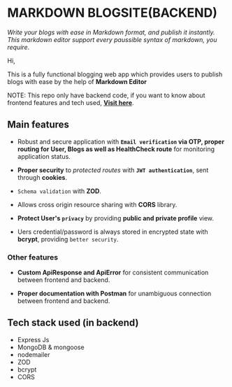 # MARKDOWN BLOGSITE(BACKEND)

*Write your blogs with ease in Markdown format, and publish it instantly.
This markdown editor support every paussible syntax of markdown, you require*.


Hi,

 This is a fully functional blogging web app which provides users to publish blogs with ease by the help of **Markdown Editor**

NOTE:  This repo only have backend code, if you want to know about frontend features and tech used, **[Visit here](https://github.com/udontneedtoknow787/blogsite-frontend)**.

## Main features

- Robust and secure application with **`Email verification` via OTP, proper routing for User, Blogs as well as HealthCheck route** for monitoring application status.

- **Proper security** to *protected routes* with **`JWT authentication`**, sent through **cookies**.

- `Schema validation` with **ZOD**.

- Allows cross origin resource sharing with **CORS** library.

- **Protect User's `privacy`** by providing **public and private profile** view.

- Uers credential/password is always stored in encrypted state with **bcrypt**, providing `better security`.


### Other features


- **Custom ApiResponse and ApiError** for consistent communication between frontend and backend.

- **Proper documentation with Postman** for unambiguous connection between frontend and backend.


## Tech stack used (in backend)

- Express Js
- MongoDB & mongoose
- nodemailer
- ZOD
- bcrypt
- CORS
